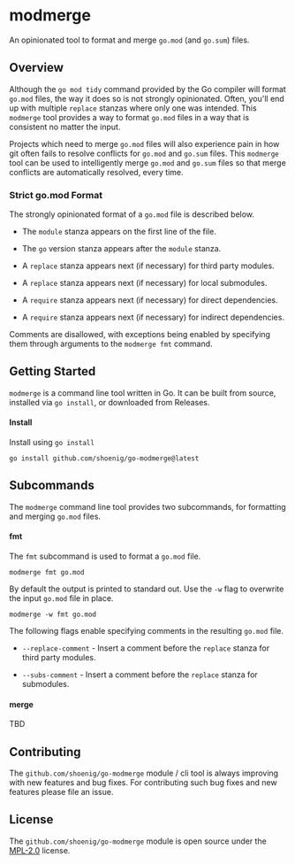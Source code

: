 # modmerge

An opinionated tool to format and merge `go.mod` (and `go.sum`) files.

## Overview

Although the `go mod tidy` command provided by the Go compiler will format `go.mod` files,
the way it does so is not strongly opinionated. Often, you'll end up with multiple `replace`
stanzas where only one was intended. This `modmerge` tool provides a way to format `go.mod`
files in a way that is consistent no matter the input.

Projects which need to merge `go.mod` files will also experience pain in how git often
fails to resolve conflicts for `go.mod` and `go.sum` files. This `modmerge` tool can be
used to intelligently merge `go.mod` and `go.sum` files so that merge conflicts are 
automatically resolved, every time.

### Strict go.mod Format

The strongly opinionated format of a `go.mod` file is described below.

- The `module` stanza appears on the first line of the file.

- The `go` version stanza appears after the `module` stanza.

- A `replace` stanza appears next (if necessary) for third party modules.

- A `replace` stanza appears next (if necessary) for local submodules.

- A `require` stanza appears next (if necessary) for direct dependencies.

- A `require` stanza appears next (if necessary) for indirect dependencies.

Comments are disallowed, with exceptions being enabled by specifying them through
arguments to the `modmerge fmt` command.

## Getting Started

`modmerge` is a command line tool written in Go. It can be built from source, installed
via `go install`, or downloaded from Releases.

#### Install

Install using `go install`

```shell
go install github.com/shoenig/go-modmerge@latest
```

## Subcommands

The `modmerge` command line tool provides two subcommands, for formatting and merging
`go.mod` files.

#### fmt

The `fmt` subcommand is used to format a `go.mod` file.

```shell
modmerge fmt go.mod
```

By default the output is printed to standard out. Use the `-w` flag to overwrite the
input `go.mod` file in place.

```shell
modmerge -w fmt go.mod
```

The following flags enable specifying comments in the resulting `go.mod` file.

- `--replace-comment` - Insert a comment before the `replace` stanza for third party modules.

- `--subs-comment` - Insert a comment before the `replace` stanza for submodules.

#### merge

TBD

## Contributing

The `github.com/shoenig/go-modmerge` module / cli tool is always improving with new features
and bug fixes. For contributing such bug fixes and new features please file an issue.

## License

The `github.com/shoenig/go-modmerge` module is open source under the [MPL-2.0](LICENSE) license.

